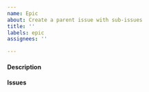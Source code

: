 ```yaml
---
name: Epic
about: Create a parent issue with sub-issues 
title: ''
labels: epic
assignees: ''

---
```


#### Description

#### Issues
